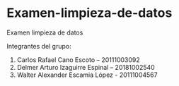 # Examen-limpieza-de-datos
Examen limpieza de datos

Integrantes del grupo:
1.	Carlos Rafael Cano Escoto – 20111003092
2.	Delmer Arturo Izaguirre Espinal – 20181002540
3.	Walter Alexander Escamia López - 20111004567
